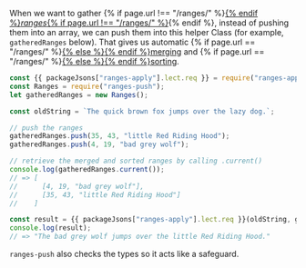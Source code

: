When we want to gather {% if page.url !== "/ranges/" %}<a href="/ranges/">{% endif %}_ranges_{% if page.url !== "/ranges/" %}</a>{% endif %}, instead of pushing them into an array, we can push them into this helper Class (for example, `gatheredRanges` below). That gives us automatic {% if page.url == "/ranges/" %}<a href="#ranges-merge">{% else %}<a href="/os/ranges-merge/">{% endif %}merging</a> and {% if page.url == "/ranges/" %}<a href="#ranges-sort">{% else %}<a href="/os/ranges-sort/">{% endif %}sorting</a>.

```js
const {{ packageJsons["ranges-apply"].lect.req }} = require("ranges-apply");
const Ranges = require("ranges-push");
let gatheredRanges = new Ranges();

const oldString = `The quick brown fox jumps over the lazy dog.`;

// push the ranges
gatheredRanges.push(35, 43, "little Red Riding Hood");
gatheredRanges.push(4, 19, "bad grey wolf");

// retrieve the merged and sorted ranges by calling .current()
console.log(gatheredRanges.current());
// => [
//      [4, 19, "bad grey wolf"],
//      [35, 43, "little Red Riding Hood"]
//    ]

const result = {{ packageJsons["ranges-apply"].lect.req }}(oldString, gatheredRanges.current());
console.log(result);
// => "The bad grey wolf jumps over the little Red Riding Hood."
```

`ranges-push` also checks the types so it acts like a safeguard.
